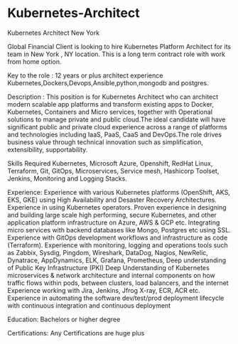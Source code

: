 # Kubernetes-Architect
Kubernetes Architect New York

Global Financial Client is looking to hire Kubernetes Platform Architect for its team in New York , NY location. This is a long term contract role with work from home option.

Key to the role :
12 years or plus architect experience Kubernetes,Dockers,Devops,Ansible,python,mongodb and postgres.

Description :
This position is for Kubernetes Architect who can architect modern scalable app platforms and transform existing apps to Docker, Kubernetes, Containers and Micro services, together with Operational solutions to manage private and public cloud.The ideal candidate will have significant public and private cloud experience across a range of platforms and technologies including IaaS, PaaS, CaaS and DevOps.The role drives business value through technical innovation such as simplification, extensibility, supportability.

Skills Required
Kubernetes, Microsoft Azure, Openshift, RedHat Linux, Terraform, Git, GitOps, Microservices, Service mesh, Hashicorp Toolset, Jenkins, Monitoring and Logging Stacks.

Experience:
Experience with various Kubernetes platforms (OpenShift, AKS, EKS, GKE) using High Availability and Desaster Recovery Architectures.
Experience in using Kubernetes operators.
Proven experience in designing and building large scale high performing, secure Kubernetes, and other application platform infrastructure on Azure, AWS & GCP etc.
Integrating micro services with backend databases like Mongo, Postgres etc using SSL.
Experience with GitOps development workflows and infrastructure as code (Terraform).
Experience with monitoring, logging and operations tools such as Zabbix, Sysdig, Pingdom, Wireshark, DataDog, Nagios, NewRelic, Dynatrace, AppDynamics, ELK, Grafana, Prometheus,
Deep understanding of Public Key Infrastructure (PKI)
Deep Understanding of Kubernetes microservices & network architecture and internal components on how traffic flows within pods, between clusters, load balancers, and the internet
Experience working with Jira, Jenkins, Jfrog X-ray, ECR, ACR etc.
Experience in automating the software dev/test/prod deployment lifecycle with continuous integration and continuous deployment

Education:
Bachelors or higher degree

Certifications:
Any Certifications are huge plus
